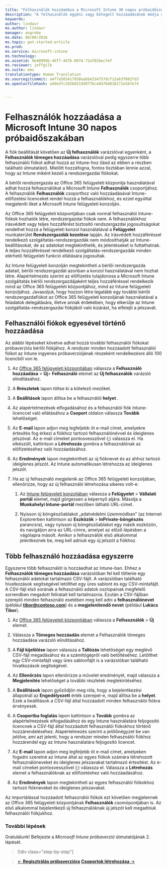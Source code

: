 ```yaml
---
title: "Felhasználók hozzáadása a Microsoft Intune 30 napos próbaidőszakában | Microsoft Intune"
description: "A felhasználók egyéni vagy kötegelt hozzáadásának módja az Intune 30 napos ingyenes próbaidőszakára való feliratkozás esetén"
keywords: 
author: lindavr
ms.author: lindavr
manager: angrobe
ms.date: 08/09/2016
ms.topic: get-started-article
ms.prod: 
ms.service: microsoft-intune
ms.technology: 
ms.assetid: 9e40999b-46f7-447b-8974-72af82bec7ef
ms.reviewer: jeffgilb
ms.suite: ems
translationtype: Human Translation
ms.sourcegitcommit: a4f7a503417938eabb4334757dcf12a63f082fd3
ms.openlocfilehash: a49e3fc392b0319d977bce8476d838172e56fe74


---
```


# Felhasználók hozzáadása a Microsoft Intune 30 napos próbaidőszakában
A fiók beállítását követően az **Új felhasználók** varázslóval egyenként, a **Felhasználók tömeges hozzáadása** varázslóval pedig egyszerre több felhasználói fiókot adhat hozzá az Intune-hoz (lásd az ebben a részben található útmutatást).  Mielőtt hozzáfogna, fontos tisztában lennie azzal, hogy az Intune miként kezeli a rendszergazdai fiókokat.

A bérlői rendszergazda az Office 365 felügyeleti központja használatával adhat hozzá felhasználókat a Microsoft Intune **Felhasználók** csoportjához. A felhasználók  **Felhasználók** csoporthoz való hozzáadásával Intune-előfizetési licenceket rendel hozzá a felhasználókhoz, és ezzel egyúttal megjeleníti őket a Microsoft Intune felügyeleti konzolján.

Az Office 365 felügyeleti központjában csak normál felhasználói Intune-fiókok hozhatók létre, rendszergazdai fiókok nem. A felhasználókhoz írásvédett vagy teljes hozzáférést biztosító rendszergazdai jogosultságokat rendelhet hozzá a felügyeleti konzol használatával a **Felügyelet** munkaterület **Rendszergazdák kezelése** lapján. Az írásvédett hozzáféréssel rendelkező szolgáltatás-rendszergazdák nem módosíthatják az Intune-beállításokat, de az adatokat megtekinthetik, és jelentéseket is futtathatnak. A teljes hozzáféréssel rendelkező szolgáltatás-rendszergazdák minden elérhető felügyeleti funkció ellátására jogosultak.

Az Intune felügyeleti konzolján megtekintheti a bérlői rendszergazda adatait, bérlői rendszergazdát azonban a konzol használatával nem hozhat létre. Alapértelmezés szerint az előfizetés tulajdonosa a Microsoft Intune szolgáltatás bérlői rendszergazdájaként teljes hozzáféréssel rendelkezik mind az Office 365 felügyeleti központjához, mind az Intune felügyeleti konzoljához. Javasoljuk, hogy hozzon létre legalább egy további bérlői rendszergazdafiókot az Office 365 felügyeleti konzoljának használatával a feladatok delegálására, illetve annak érdekében, hogy elkerülje az Intune szolgáltatás-rendszergazdai fiókjából való kizárást, ha elfelejti a jelszavát.

## Felhasználói fiókok egyesével történő hozzáadása
Az alábbi lépéseket követve adhat hozzá további felhasználói fiókokat próbaverziós bérlői fiókjához. A rendszer minden hozzáadott felhasználói fiókot az Intune ingyenes próbaverziójának részeként rendelkezésre álló 100 licencből von le.

1.  Az [Office 365 felügyeleti központjában](http://go.microsoft.com/fwlink/?LinkID=787455) válassza a **Felhasználó hozzáadása** &gt; **Új**&gt; **Felhasználó** elemet az **Új felhasználók** varázsló elindításához.

2.  A **Rrészletek** lapon töltse ki a kötelező mezőket.

3.  A **Beállítások** lapon állítsa be a felhasználói **helyet** .

4.  Az alapértelmezések elfogadásához és a felhasználói fiók Intune-licenccel való ellátásához a **Csoport** oldalon válassza **Tovább** lehetőséget.

5.  Az **E-mail** lapon adjon meg legfeljebb öt e-mail címet, amelyekre értesítés fog érkezi a fiókhoz tartozó felhasználónévvel és ideiglenes jelszóval. Az e-mail címeket pontosvesszővel (;) válassza el. Ha elkészült, kattintson a **Létrehozás** gombra a felhasználónak az előfizetéséhez való hozzáadásához.

6.  Az **Eredmények** lapon megtekintheti az új fióknevet és az ahhoz tartozó ideiglenes jelszót. Az Intune automatikusan létrehozza az ideiglenes jelszót.

7.  Ha az új felhasználó megjelenik az Office 365 felügyeleti konzoljában, ellenőrizze, hogy az új felhasználó létrehozása sikeres volt-e:

    1.  Az [Intune felügyeleti konzoljában](https://manage.microsoft.com/) válassza a **Felügyelet** &gt; **Vállalati portál** elemet, majd görgessen a képernyő aljára. Másolja a **Munkahelyi Intune-portál** mezőben látható URL-címet.

    2.  Nyisson új böngészőablakot „adatvédelmi üzemmódban” (az Internet Explorerben kattintson az **Eszközök** &gt; **InPrivate-böngészés** parancsra), vagy nyisson új böngészőablakot egy másik eszközön, és navigáljon arra az URL-címre, amelyet az előző lépésben a vágólapra másolt. Amikor a felhasználók első alkalommal jelentkeznek be, meg kell adniuk egy új jelszót a fiókhoz.

## Több felhasználó hozzáadása egyszerre
Egyszerre több felhasználót is hozzáadhat az Intune-ban. Ehhez a **Felhasználók tömeges hozzáadása** varázslóban fel kell töltenie egy felhasználói adatokat tartalmazó CSV-fájlt. A varázslóban található hivatkozások segítségével letölthet egy üres sablont és egy CSV-mintafájlt. A CSV-fájl első sorának a felhasználói adatok oszlopainak megfelelő sorrendben megadott feliratait kell tartalmaznia. Ezután a CSV-fájlban szereplő minden felhasználó esetében meg kell adni a **felhasználónevet** (például **tibor@contoso.com**) és a **megjelenítendő nevet** (például **Lukács Tibor**).

1.  Az [Office 365 felügyeleti központjában](http://go.microsoft.com/fwlink/?LinkID=787455) válassza a **Felhasználók** &gt; **Új** elemet.

2.  Válassza a **Tömeges hozzáadás** elemet a Felhasználók tömeges hozzáadása varázsló elindításához.

3.  A **Fájl kijelölése** lapon válassza a **Tallózás** lehetőséget egy meglévő CSV-fájl megadásához és a számítógépről való betöltéséhez. Letölthet egy CSV-mintafájlt vagy üres sablonfájlt is a varázslóban található hivatkozások segítségével.

4.  Az **Ellenőrzés** lapon ellenőrizze a művelet eredményét, majd válassza a **Megjelenítés** lehetőséget a további részletek megtekintéséhez.

5.  A **Beállítások** lapon győződjön meg róla, hogy a bejelentkezési állapotnál az **Engedélyezett** érték szerepel-e, majd állítsa be a **helyet**. Ezek a beállítások a CSV-fájl által hozzáadott minden felhasználói fiókra érvényesek.

6.  A **Csoportba foglalás** lapon kattintson a **Tovább** gombra az alapértelmezések elfogadásához és egy Intune használatára feljogosító licencnek a CSV-fájl által hozzáadott felhasználói fiókokhoz történő hozzárendeléséhez. Alapértelmezés szerint a jelölőnégyzet be van jelölve, ami azt jelenti, hogy a rendszer minden felhasználói fiókhoz hozzárendel egy az Intune használatára feljogosító licencet.

7.  Az **E-mail** lapon adjon meg legfeljebb öt e-mail címet, amelyeken fogadni szeretné az Intune által az egyes fiókok számára létrehozott felhasználóneveket és ideiglenes jelszavakat tartalmazó értesítést. Az e-mail címeket pontosvesszővel (;) válassza el. Válassza a **Létrehozás** elemet a felhasználóknak az előfizetéshez való hozzáadásához.

8.  Az **Eredmények** lapon megtekintheti az egyes felhasználói fiókokhoz tartozó fiókneveket és ideiglenes jelszavakat.

Az importálással hozzáadott felhasználói fiókok ezt követően megjelennek az Office 365 felügyeleti központjának **Felhasználók** csomópontjában is. Az első alkalommal bejelentkező új felhasználóknak új jelszót kell megadniuk felhasználói fiókjukhoz.

### További lépések
Gratulálunk! Befejezte a *Microsoft Intune próbaverzió* útmutatójának 2. lépését.

>[!div class="step-by-step"]

>[&larr; **Regisztrálás próbaverzióra**](.\get-started-with-a-30-day-trial-of-microsoft-intune-step-1.md)     [**Csoportok létrehozása** &rarr;](.\get-started-with-a-30-day-trial-of-microsoft-intune-step-3.md)  



<!--HONumber=Oct16_HO4-->


